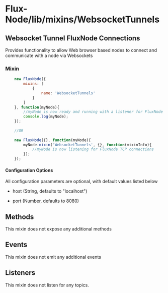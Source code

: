 Flux-Node/lib/mixins/WebsocketTunnels
=========

Websocket Tunnel FluxNode Connections
---------
Provides functionality to allow Web browser based nodes to connect and communicate with a node via Websockets


### Mixin

```javascript
	new FluxNode({
		mixins: [
			{
				name: 'WebsocketTunnels'
			}
		]
	}, function(myNode){
		//myNode is now ready and running with a listener for FluxNode Tunnels via TCP
		console.log(myNode);
	});
	
	//OR
	
	new FluxNode({}, function(myNode){
		myNode.mixin('WebsocketTunnels', {}, function(mixinInfo){
			//myNode is now listening for FluxNode TCP connections
		});
	});
```

#### Configuration Options

All configuration parameters are optional, with default values listed below

* host (String, defaults to "localhost")

* port (Number, defaults to 8080)

## Methods

This mixin does not expose any additional methods

## Events

This mixin does not emit any additional events

## Listeners

This mixin does not listen for any topics.